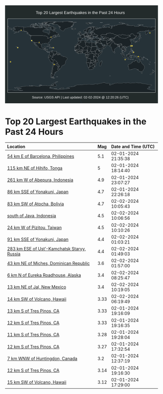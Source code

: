 ![Map](./map.png)

# Top 20 Largest Earthquakes in the Past 24 Hours

| Location | Mag | Date and Time (UTC) |
|:---|:---|:---|
| [54 km E of Barcelona, Philippines](https://earthquake.usgs.gov/earthquakes/eventpage/us7000lw1m) | 5.1 | 02-01-2024 21:35:38 |
| [115 km NE of Hihifo, Tonga](https://earthquake.usgs.gov/earthquakes/eventpage/us7000lvzt) | 5 | 02-01-2024 18:14:40 |
| [261 km W of Abepura, Indonesia](https://earthquake.usgs.gov/earthquakes/eventpage/us7000lw2l) | 4.9 | 02-01-2024 23:07:27 |
| [86 km SSE of Yonakuni, Japan](https://earthquake.usgs.gov/earthquakes/eventpage/us7000lw24) | 4.7 | 02-01-2024 22:26:18 |
| [83 km SW of Atocha, Bolivia](https://earthquake.usgs.gov/earthquakes/eventpage/us7000lw9r) | 4.7 | 02-02-2024 10:05:43 |
| [south of Java, Indonesia](https://earthquake.usgs.gov/earthquakes/eventpage/us7000lw9w) | 4.5 | 02-02-2024 10:06:56 |
| [24 km W of Pizitou, Taiwan](https://earthquake.usgs.gov/earthquakes/eventpage/us7000lw9u) | 4.5 | 02-02-2024 10:10:26 |
| [91 km SSE of Yonakuni, Japan](https://earthquake.usgs.gov/earthquakes/eventpage/us7000lw3v) | 4.4 | 02-02-2024 01:03:21 |
| [283 km ESE of Ust’-Kamchatsk Staryy, Russia](https://earthquake.usgs.gov/earthquakes/eventpage/us7000lw4f) | 4.4 | 02-02-2024 01:49:03 |
| [43 km NE of Miches, Dominican Republic](https://earthquake.usgs.gov/earthquakes/eventpage/us7000lw4c) | 3.6 | 02-02-2024 01:57:00 |
| [6 km N of Eureka Roadhouse, Alaska](https://earthquake.usgs.gov/earthquakes/eventpage/ak0241ipndow) | 3.4 | 02-02-2024 08:25:47 |
| [13 km NE of Jal, New Mexico](https://earthquake.usgs.gov/earthquakes/eventpage/tx2024chgn) | 3.4 | 02-02-2024 10:19:05 |
| [14 km SW of Volcano, Hawaii](https://earthquake.usgs.gov/earthquakes/eventpage/hv74087071) | 3.33 | 02-02-2024 06:19:49 |
| [13 km S of Tres Pinos, CA](https://earthquake.usgs.gov/earthquakes/eventpage/nc73997396) | 3.33 | 02-01-2024 19:16:09 |
| [12 km S of Tres Pinos, CA](https://earthquake.usgs.gov/earthquakes/eventpage/nc71132704) | 3.33 | 02-01-2024 19:16:35 |
| [11 km S of Tres Pinos, CA](https://earthquake.usgs.gov/earthquakes/eventpage/nc73997406) | 3.28 | 02-01-2024 19:28:04 |
| [12 km S of Tres Pinos, CA](https://earthquake.usgs.gov/earthquakes/eventpage/nc73997351) | 3.27 | 02-01-2024 17:32:54 |
| [7 km WNW of Huntingdon, Canada](https://earthquake.usgs.gov/earthquakes/eventpage/us7000lvtq) | 3.2 | 02-01-2024 12:37:19 |
| [12 km S of Tres Pinos, CA](https://earthquake.usgs.gov/earthquakes/eventpage/nc71132699) | 3.14 | 02-01-2024 19:16:30 |
| [15 km SW of Volcano, Hawaii](https://earthquake.usgs.gov/earthquakes/eventpage/hv74085046) | 3.12 | 02-01-2024 17:29:00 |
